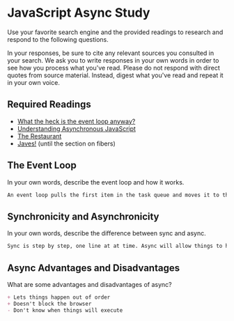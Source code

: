 # JavaScript Async Study

Use your favorite search engine and the provided readings to research and
respond to the following questions.

In your responses, be sure to cite any relevant sources you consulted in your
search. We ask you to write responses in your own words in order to see how you
process what you've read. Please do not respond with direct quotes from source
material. Instead, digest what you've read and repeat it in your own voice.

## Required Readings

-   [What the heck is the event loop anyway?](https://www.youtube.com/watch?v=8aGhZQkoFbQ)
-   [Understanding Asynchronous JavaScript](https://www.youtube.com/watch?v=vMfg0xGjcOI)
-   [The Restaurant](https://www.codeschool.com/blog/2014/10/30/understanding-node-js/)
-   [Javes!](https://www.discovermeteor.com/blog/understanding-sync-async-javascript-node/) (until the section on fibers)

## The Event Loop

In your own words, describe the event loop and how it works.

```md
An event loop pulls the first item in the task queue and moves it to the stack when the stack is empty.
```

## Synchronicity and Asynchronicity

In your own words, describe the difference between sync and async.

```md
Sync is step by step, one line at at time. Async will allow things to happen out of order or at the same time so you don't know when they will finish.
```

## Async Advantages and Disadvantages

What are some advantages and disadvantages of async?

```md
+ Lets things happen out of order
+ Doesn't block the browser
- Don't know when things will execute
```
